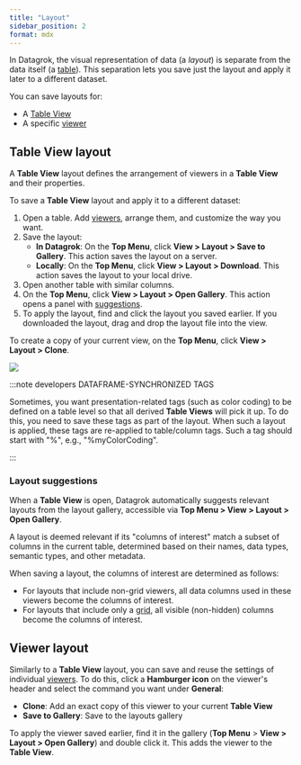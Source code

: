```yaml
---
title: "Layout"
sidebar_position: 2
format: mdx
---
```


In Datagrok, the visual representation of data (a _layout_) is separate from the data itself
(a [table](../datagrok/concepts/table.md)). This separation lets you save just
the layout and apply it later to a different dataset.

You can save layouts for:
* A [Table View](../datagrok/navigation/views/table-view.md)
* A specific [viewer](viewers/viewers.md)

## Table View layout

A **Table View** layout defines the arrangement of viewers in a **Table View** and their properties. 

To save a **Table View** layout and apply it to a different dataset:
1. Open a table. Add [viewers](viewers/viewers.md), arrange them, and customize the way you want.
2. Save the layout:
   * **In Datagrok**: On the **Top Menu**, click **View > Layout > Save to
   Gallery**. This action saves the layout on a server. 
   * **Locally**: On the **Top Menu**, click **View > Layout > Download**. This action saves the layout to your local drive.
3. Open another table with similar columns.
4. On the **Top Menu**, click **View > Layout > Open Gallery**. This action
   opens a panel with [suggestions](#layout-suggestions). 
5. To apply the layout, find and click the layout you saved earlier. If you
downloaded the layout, drag and drop the layout file into the
view.

To create a copy of your current view, on the  **Top Menu**, click **View >
Layout > Clone**.

![](view-layout.gif)

:::note developers DATAFRAME-SYNCHRONIZED TAGS

Sometimes, you want presentation-related tags (such as color coding) to be
defined on a table level so that all derived **Table Views** will pick it up. To
do this, you need to save these tags as part of the layout. When such a layout
is applied, these tags are re-applied to table/column tags. Such a tag should
start with "%", e.g., "%myColorCoding".

:::

### Layout suggestions

When a **Table View** is open, Datagrok automatically suggests relevant layouts
from the layout gallery, accessible via **Top Menu > View > Layout > Open
Gallery**.

A layout is deemed relevant if its "columns of interest" match a subset of
columns in the current table, determined based on their names, data types,
semantic types, and other metadata.

When saving a layout, the columns of interest are determined as follows:

* For layouts that include non-grid viewers, all data columns used in these
  viewers become the columns of interest.
* For layouts that include only a [grid](viewers/grid.md), all visible
  (non-hidden) columns become the columns of interest.

## Viewer layout

Similarly to a **Table View** layout, you can save and reuse the settings of
individual [viewers](../visualize/viewers/viewers.md). To do this, click a
**Hamburger icon** on the viewer's header and select the command you want under
**General**:

* **Clone**: Add an exact copy of this viewer to your current **Table View**
* **Save to Gallery**: Save to the layouts gallery

To apply the viewer saved earlier, find it in the gallery (**Top Menu** >
**View > Layout > Open Gallery**) and double click it. This adds the viewer to
the **Table View**.

<!--update: Double click will be replaced with the button-->

